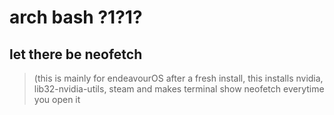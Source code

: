 # arch bash ?1?1?
## let there be neofetch
>(this is mainly for endeavourOS after a fresh install, this installs
>nvidia, lib32-nvidia-utils, steam and makes terminal show neofetch everytime you open it
